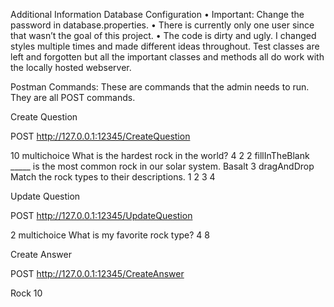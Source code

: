 Additional Information
Database Configuration
•	Important: Change the password in database.properties.
•	There is currently only one user since that wasn’t the goal of this project.
•	The code is dirty and ugly. I changed styles multiple times and made different ideas throughout. Test classes are left and forgotten but all the important classes and methods all do work with the locally hosted webserver.

Postman Commands:
These are commands that the admin needs to run. They are all POST commands.

Create Question

POST http://127.0.0.1:12345/CreateQuestion

<QuestionRequest>
    <questionID>10</questionID>
    <questionType>multichoice</questionType>
    <questionDescription>What is the hardest rock in the world?</questionDescription>
    <multichoiceOptions>4</multichoiceOptions>
    <correctAnswer>2</correctAnswer>
</QuestionRequest>

<QuestionRequest>
    <questionID>2</questionID>
    <questionType>fillInTheBlank</questionType>
    <questionDescription>_____ is the most common rock in our solar system. </questionDescription>
    <correctAnswerText>Basalt</correctAnswerText>
</QuestionRequest>

<QuestionRequest>
    <questionID>3</questionID>
    <questionType>dragAndDrop</questionType>
    <questionDescription>Match the rock types to their descriptions.</questionDescription>
    <correctAnswer>1</correctAnswer>
    <wrongAnswerOne>2</wrongAnswerOne>
    <wrongAnswerTwo>3</wrongAnswerTwo>
    <wrongAnswerThree>4</wrongAnswerThree>
</QuestionRequest>

Update Question

POST http://127.0.0.1:12345/UpdateQuestion

<QuestionRequest>
    <questionID>2</questionID>
    <questionType>multichoice</questionType>
    <questionDescription>What is my favorite rock type?</questionDescription>
    <multichoiceOptions>4</multichoiceOptions>
    <correctAnswer>8</correctAnswer>
</QuestionRequest>

Create Answer

POST http://127.0.0.1:12345/CreateAnswer

<AnswerRequest>
    <answerDescription>Rock</answerDescription>
    <questionID>10</questionID>
</AnswerRequest>

